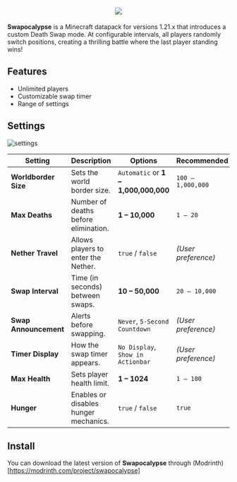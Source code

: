 <h1 align="center">
  <img src="https://github.com/user-attachments/assets/fd111eab-3356-4244-a74c-4509a1ef92c8" />
</h1>

**Swapocalypse** is a Minecraft datapack for versions 1.21.x that introduces a custom Death Swap mode. At configurable intervals, all players randomly switch positions, creating a thrilling battle where the last player standing wins!

## Features

- Unlimited players
- Customizable swap timer
- Range of settings

## Settings  

![settings](https://github.com/user-attachments/assets/00ce63c1-a18f-45e1-8c8b-bf804923fd9d)  

| Setting               | Description                                | Options                              | Recommended |
|-----------------------|--------------------------------------------|--------------------------------------|-------------|
| **Worldborder Size**  | Sets the world border size.               | `Automatic` or **1 – 1,000,000,000** | `100 – 1,000,000` |
| **Max Deaths**        | Number of deaths before elimination.      | **1 – 10,000**                      | `1 – 20`    |
| **Nether Travel**     | Allows players to enter the Nether.       | `true` / `false`              | *(User preference)* |
| **Swap Interval**     | Time (in seconds) between swaps.          | **10 – 50,000**                     | `20 – 10,000` |
| **Swap Announcement** | Alerts before swapping.                   | `Never`, `5-Second Countdown`         | *(User preference)* |
| **Timer Display**     | How the swap timer appears.               | `No Display`, `Show in Actionbar`               | *(User preference)* |
| **Max Health**        | Sets player health limit.                 | **1 – 1024**                        | `1 – 100`   |
| **Hunger**            | Enables or disables hunger mechanics.     | `true` / `false`              | `true` |

## Install

You can download the latest version of **Swapocalypse** through (Modrinth)[https://modrinth.com/project/swapocalypse]